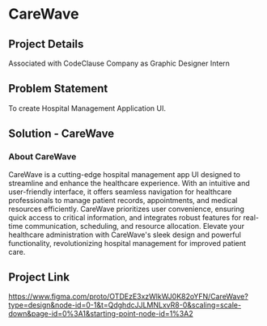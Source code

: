 # CareWave

## Project Details
Associated with CodeClause Company as Graphic Designer Intern
## Problem Statement
To create Hospital Management Application UI.

## Solution - CareWave

### About CareWave
CareWave is a cutting-edge hospital management app UI designed to streamline and enhance the healthcare experience. With an intuitive and user-friendly interface, it offers seamless navigation for healthcare professionals to manage patient records, appointments, and medical resources efficiently. CareWave prioritizes user convenience, ensuring quick access to critical information, and integrates robust features for real-time communication, scheduling, and resource allocation. Elevate your healthcare administration with CareWave's sleek design and powerful functionality, revolutionizing hospital management for improved patient care.

## Project Link
https://www.figma.com/proto/OTDEzE3xzWlkWJ0K82oYFN/CareWave?type=design&node-id=0-1&t=QdghdcJJLMNLxvR8-0&scaling=scale-down&page-id=0%3A1&starting-point-node-id=1%3A2